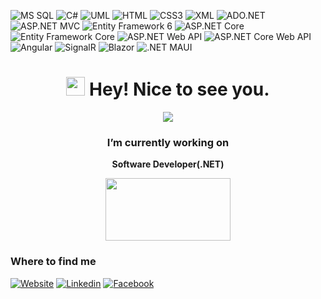 ![MS SQL](https://img.shields.io/badge/MS%20SQL-CC2927?style=flat-square&logo=microsoft-sql-server&logoColor=white)
![C#](https://img.shields.io/badge/C%23-239120?style=flat-square&logo=c-sharp&logoColor=white)
![UML](https://img.shields.io/badge/UML-333333?style=flat-square&logo=uml&logoColor=white)
![HTML](https://img.shields.io/badge/HTML5-E34F26?style=flat-square&logo=html5&logoColor=white)
![CSS3](https://img.shields.io/badge/CSS3-1572B6?style=flat-square&logo=css3&logoColor=white)
![XML](https://img.shields.io/badge/XML-00599C?style=flat-square&logo=xml&logoColor=white)
![ADO.NET](https://img.shields.io/badge/ADO.NET-5C2D91?style=flat-square&logo=microsoft-dot-net&logoColor=white)
![ASP.NET MVC](https://img.shields.io/badge/ASP.NET_MVC-5C2D91?style=flat-square&logo=dotnet&logoColor=white)
![Entity Framework 6](https://img.shields.io/badge/Entity_Framework_6-512BD4?style=flat-square&logo=.net&logoColor=white)
![ASP.NET Core](https://img.shields.io/badge/ASP.NET_Core-512BD4?style=flat-square&logo=.net&logoColor=white)
![Entity Framework Core](https://img.shields.io/badge/Entity_Framework_Core-512BD4?style=flat-square&logo=.net&logoColor=white)
![ASP.NET Web API](https://img.shields.io/badge/ASP.NET_Web_API-512BD4?style=flat-square&logo=.net&logoColor=white)
![ASP.NET Core Web API](https://img.shields.io/badge/ASP.NET_Core_Web_API-512BD4?style=flat-square&logo=.net&logoColor=white)
![Angular](https://img.shields.io/badge/Angular-DD0031?style=flat-square&logo=angular&logoColor=white)
![SignalR](https://img.shields.io/badge/SignalR-512BD4?style=flat-square&logo=signalr&logoColor=white)
![Blazor](https://img.shields.io/badge/Blazor-512BD4?style=flat-square&logo=blazor&logoColor=white)
![.NET MAUI](https://img.shields.io/badge/.NET_MAUI-512BD4?style=flat-square&logo=.net&logoColor=white)


<h1 align="center"><img src="https://emojis.slackmojis.com/emojis/images/1531849430/4246/blob-sunglasses.gif?1531849430" width="30"/> Hey! Nice to see you.</h1>
<p align="center">
    <img src="https://drive.google.com/uc?id=1nkG1yqItBf3H0EKqsdajzdvI09PDqd2a">
</p>
<h3 align="center"> I’m currently working on </h3>
<p align="center"><strong>Software Developer(.NET)</strong></p>
<p align="center">
    <img src="https://www.excelbd.com/wp-content/uploads/2023/01/Excel_Technologies_Ltd.svg" width="200" height="100">
</p>


### Where to find me

[![Website](https://img.shields.io/website?label=My%20Website&url=https%3A%2F%2Fexample.com)](https://linktr.ee/jahangir70222)
[![Linkedin](https://img.shields.io/badge/LinkedIn-0077B5?style=flat-square&logo=linkedin&logoColor=white)](https://www.linkedin.com/in/jahangiralam702/) 
[![Facebook](https://img.shields.io/badge/Facebook-1877F2?style=flat-square&logo=facebook&logoColor=white)](https://facebook.com/Jahangir702)
